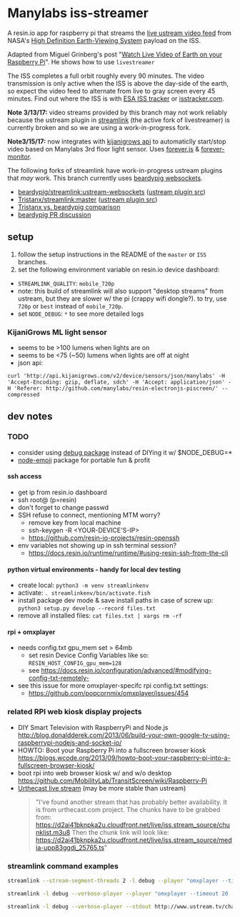 # Manylabs iss-streamer

A resin.io app for raspberry pi that streams the [live ustream video feed](http://www.ustream.tv/channel/iss-hdev-payload) from NASA's [High Definition Earth-Viewing System](https://eol.jsc.nasa.gov/ESRS/HDEV/) payload on the ISS.

Adapted from Miguel Grinberg's post "[Watch Live Video of Earth on your Raspberry Pi](https://blog.miguelgrinberg.com/post/watch-live-video-of-earth-on-your-raspberry-pi)". He shows how to use `livestreamer`

The ISS completes a full orbit roughly every 90 minutes. The video transmission is only active when the ISS is above the day-side of the earth, so expect the video feed to alternate from live to gray screen every 45 minutes. Find out where the ISS is with [ESA ISS tracker](http://wsn.spaceflight.esa.int/iss/index_portal.php) or [isstracker.com](http://www.isstracker.com).

**Note 3/13/17:** video streams provided by this branch may not work reliably because the ustream plugin in [streamlink](https://github.com/streamlink/streamlink) (the active fork of livestreamer) is currently broken and so we are using a work-in-progress fork.

**Note3/15/17:** now integrates with [kijanigrows api](http://api.kijanigrows.com/app/#/trends/manylabs/) to automaticlly start/stop video based on Manylabs 3rd floor light sensor. Uses [forever.js](https://github.com/foreverjs/forever) & [forever-monitor](https://github.com/foreverjs/forever-monitor).

The following forks of streamlink have work-in-progress ustream plugins that *may* work. This branch currently uses [beardypig websockets](https://github.com/beardypig/streamlink/tree/ustream-websockets).
- [beardypig/streamlink:ustream-websockets](https://github.com/beardypig/streamlink/tree/ustream-websockets) ([ustream plugin src](https://github.com/beardypig/streamlink/blob/ustream-websockets/src/streamlink/plugins/ustreamtv.py))
- [Tristanx/streamlink:master](https://github.com/Tristanx/streamlink) ([ustream plugin src](https://github.com/Tristanx/streamlink/blob/master/src/streamlink/plugins/ustreamtv.py))
- [Tristanx vs. beardypig comparison](https://github.com/Tristanx/streamlink/compare/master...beardypig:ae149acd)
- [beardypig PR discussion](https://github.com/streamlink/streamlink/pull/137)

## setup
1. follow the setup instructions in the README of the `master` or `ISS` branches.
2. set the following environment variable on resin.io device dashboard:
  - `STREAMLINK_QUALITY`: `mobile_720p`
  - note: this build of streamlink will also support "desktop streams" from ustream, but they are slower w/ the pi (crappy wifi dongle?). to try, use `720p` or `best` instead of `mobile_720p`.
  - set `NODE_DEBUG`: `*` to see more detailed logs

### KijaniGrows ML light sensor
- seems to be >100 lumens when lights are on
- seems to be <75 (~50) lumens when lights are off at night
- json api:
```
curl 'http://api.kijanigrows.com/v2/device/sensors/json/manylabs' -H 'Accept-Encoding: gzip, deflate, sdch' -H 'Accept: application/json' -H 'Referer: http://github.com/manylabs/resin-electronjs-piscreen/' --compressed
```

## dev notes

### TODO
- consider using [debug package](https://www.npmjs.com/package/debug) instead of DIYing it w/ $NODE_DEBUG=*
- [node-emoji](https://github.com/omnidan/node-emoji) package for portable fun & profit

#### ssh access
- get ip from resin.io dashboard
- ssh root@<ip-address> (p=resin)
- don't forget to change passwd
- SSH refuse to connect, mentioning MTM worry?
  - remove key from local machine
  - ssh-keygen -R <YOUR-DEVICE'S-IP>
  - https://github.com/resin-io-projects/resin-openssh
- env variables not showing up in ssh terminal session?
  - https://docs.resin.io/runtime/runtime/#using-resin-ssh-from-the-cli

#### python virtual environments - handy for local dev testing
- create local: `python3 -m venv streamlinkenv`
- activate: `. streamlinkenv/bin/activate.fish`
- install package dev mode & save install paths in case of screw up: `python3 setup.py develop --record files.txt`
- remove all installed files: `cat files.txt | xargs rm -rf`

#### rpi + omxplayer
- needs config.txt gpu_mem set > 64mb
  - set resin Device Config Variables like so: `RESIN_HOST_CONFIG_gpu_mem=128`
  - see https://docs.resin.io/configuration/advanced/#modifying-config-txt-remotely-
- see this issue for more omxplayer-specifc rpi config.txt settings:
  - https://github.com/popcornmix/omxplayer/issues/454


### related RPI web kiosk display projects
- DIY Smart Television with RaspberryPi and Node.js http://blog.donaldderek.com/2013/06/build-your-own-google-tv-using-raspberrypi-nodejs-and-socket-io/
- HOWTO: Boot your Raspberry Pi into a fullscreen browser kiosk https://blogs.wcode.org/2013/09/howto-boot-your-raspberry-pi-into-a-fullscreen-browser-kiosk/
- boot rpi into web browser kiosk w/ and w/o desktop https://github.com/MobilityLab/TransitScreen/wiki/Raspberry-Pi
- [Urthecast live stream](https://www.urthecast.com/live/) (may be more stable than ustream)
  > "I've found another stream that has probably better availability. It is from urthecast.com project.
  > The chunks have to be grabbed from: https://d2ai41bknpka2u.cloudfront.net/live/iss.stream_source/chunklist.m3u8
  > Then the chunk link will look like: https://d2ai41bknpka2u.cloudfront.net/live/iss.stream_source/media-upp83ggdj_25765.ts"

### streamlink command examples
```bash
streamlink --stream-segment-threads 2 -l debug --player "omxplayer --timeout 20 --win \"0 0 1600 1200\"" --player-fifo http://www.ustream.tv/channel/iss-hdev-payload  mobile_480p

streamlink -l debug --verbose-player --player "omxplayer --timeout 20 --win \"0 0 1600 1200\"" --player-fifo http://www.ustream.tv/channel/iss-hdev-payload best

streamlink -l debug --verbose-player --stdout http://www.ustream.tv/channel/iss-hdev-payload mobile_480p
```

